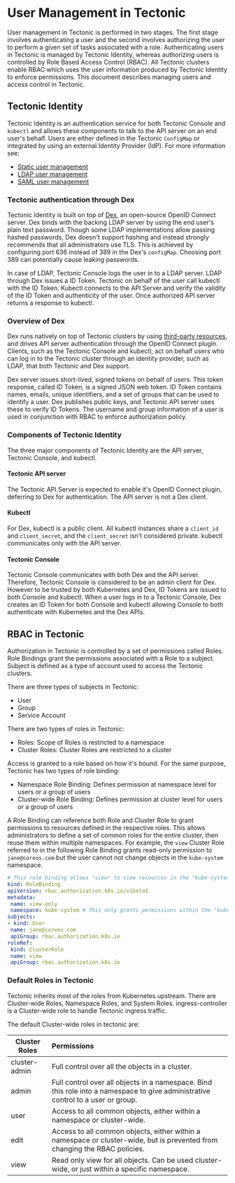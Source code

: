 # User Management in Tectonic

User management in Tectonic is performed in two stages. The first stage involves authenticating a user and the second involves authorizing the user to perform a given set of tasks associated with a role. Authenticating users in Tectonic is managed by Tectonic Identity, whereas authorizing users is controlled by Role Based Access Control (RBAC). All Tectonic clusters enable RBAC which uses the user information produced by Tectonic Identity to enforce permissions. This document describes managing users and access control in Tectonic.

## Tectonic Identity

 Tectonic Identity is an authentication service for both Tectonic Console and `kubectl` and allows these components to talk to the API server on an end user's behalf. Users are either defined in the Tectonic `ConfigMap` or  integrated by using an external Identity Provider (IdP).  For more information see:

* [Static user management][user-management]
* [LDAP user management][ldap-user-management]
* [SAML user management][saml-user-management]

### Tectonic authentication through Dex

Tectonic Identity is built on top of [Dex][dex], an open-source OpenID Connect server. Dex binds with the backing LDAP server by using the end user's plain text password. Though some LDAP implementations allow passing hashed passwords, Dex doesn't support hashing and instead strongly recommends that all administrators use TLS. This is achieved by configuring port 636 instead of 389 in the Dex's `configMap`. Choosing port 389 can potentially cause leaking passwords.

In case of LDAP, Tectonic Console logs the user in to a LDAP server. LDAP through Dex issues a ID Token. Tectonic on behalf of the user call kubectl with the ID Token. Kubectl connects to the API Server and verify the validity of the ID Token and authenticity of the user. Once authorized API server returns a response to kubectl.

### Overview of Dex

Dex runs natively on top of Tectonic clusters by using [third-party resources][third-party], and drives API server authentication through the OpenID Connect plugin. Clients, such as the Tectonic Console and kubectl, act on behalf users who can log in to the Tectonic cluster through an identity provider, such as LDAP, that both Tectonic and Dex support.

Dex server issues short-lived, signed tokens on behalf of users. This token response, called ID Token, is a signed JSON web token. ID Token contains names, emails, unique identifiers, and a set of groups that can be used to identify a user. Dex publishes public keys, and Tectonic API server uses these to verify ID Tokens. The username and group information of a user is used in conjunction with RBAC to enforce authorization policy.

### Components of Tectonic Identity

The three major components of Tectonic Identity are the API server, Tectonic Console, and kubectl.

#### Tectonic API server

The Tectonic API Server is expected to enable it's OpenID Connect plugin, deferring to Dex for authentication. The API server is not a Dex client.

#### Kubectl

For Dex, kubectl is a public client. All kubectl instances share a `client_id` and `client_secret`, and the `client_secret` isn't considered private. kubectl communicates only with the API server.

#### Tectonic Console

Tectonic Console communicates with both Dex and the API server. Therefore, Tectonic Console is considered to be an admin client for Dex. However to be trusted by both Kubernetes and Dex, ID Tokens are issued to both Console and kubectl. When a user logs in to a Tectonic Console, Dex creates an ID Token for both Console and kubectl allowing Console to both authenticate with Kubernetes and the Dex APIs.

## RBAC in Tectonic

Authorization in  Tectonic is controlled by a set of permissions called Roles. Role Bindings grant the permissions associated with a Role to a subject. Subject is defined as a type of account used to access the Tectonic clusters.

There are three types of subjects in Tectonic:

* User
* Group
* Service Account

There are two types of roles in Tectonic:

* Roles: Scope of Roles is restricted to a namespace
* Cluster Roles: Cluster Roles are restricted to a cluster

Access is granted to a role based on how it's bound. For the same purpose, Tectonic has two types of role binding:

 * Namespace Role Binding: Defines permission at namespace level for users or a group of users
 * Cluster-wide Role Binding: Defines permission at cluster level for users or a group of users

 A Role Binding can reference both Role and Cluster Role to grant permissions to resources defined in the respective roles. This allows administrators to define a set of common roles for the entire cluster, then reuse them within multiple namespaces. For example, the `view` Cluster Role referred to in the following Role Binding grants read-only permission to `jane@coreos.com` but the user cannot not change objects in the `kube-system` namespace.

 ```yaml
 # This role binding allows "view" to view resources in the "kube-system" namespace.
kind: RoleBinding
apiVersion: rbac.authorization.k8s.io/v1beta1
metadata:
  name: view-only
  namespace: kube-system # This only grants permissions within the "kube-system" namespace.
subjects:
- kind: User
  name: jane@coreos.com
  apiGroup: rbac.authorization.k8s.io
roleRef:
  kind: ClusterRole
  name: view
  apiGroup: rbac.authorization.k8s.io

  ```

### Default Roles in Tectonic

Tectonic inherits most of the roles from Kubernetes upstream.  There are Cluster-wide Roles, Namespace Roles, and System Roles. ingress-controller is a Cluster-wide role to handle Tectonic ingress traffic.

The default Cluster-wide roles in tectonic are:

| Cluster Roles | Permissions   |
| ------------- |:-------------|
| cluster-admin | Full control over all the objects in a cluster.|
| admin         | Full control over all objects in a namespace. Bind this role into a namespace to give administrative control to a user or group.|
| user          | Access to all common objects, either within a namespace or cluster-wide. |
| edit          | Access to all common objects, either within a namespace or cluster-wide, but is prevented from changing the RBAC policies. |
| view      | Read only view for all objects. Can be used cluster-wide, or just within a specific namespace.|


[user-management]: ../users/tectonic-identity-config.md
[ldap-user-management]: ../users/ldap-integration.md
[saml-user-management]: ../users/saml-integration.md
[dex]: https://github.com/coreos/dex
[third-party]: https://github.com/coreos/dex/blob/master/Documentation/storage.md#Kubernetes-third-party-resources
